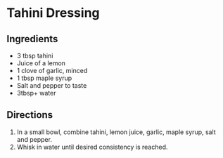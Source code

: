 # Tahini Dressing

## Ingredients

- 3 tbsp tahini
- Juice of a lemon
- 1 clove of garlic, minced
- 1 tbsp maple syrup
- Salt and pepper to taste
- 3tbsp+ water

## Directions

1. In a small bowl, combine tahini, lemon juice, garlic, maple syrup, salt and pepper.
2. Whisk in water until desired consistency is reached.
